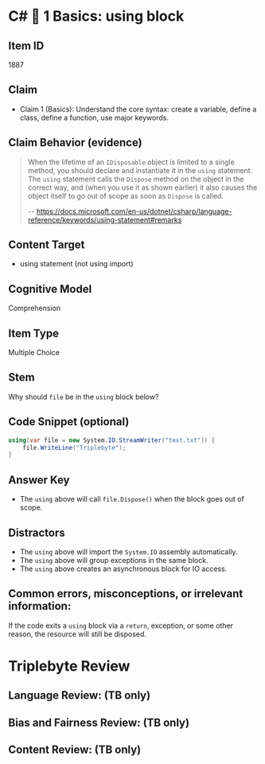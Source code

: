 # C# 🎵 1 Basics: using block


## Item ID
1887

## Claim
-   Claim 1 (Basics): Understand the core syntax: create a variable, define a class, define a function, use major keywords.


## Claim Behavior (evidence)
> When the lifetime of an `IDisposable` object is limited to a single method, you should declare and instantiate it in the `using` statement. The `using` statement calls the `Dispose` method on the object in the correct way, and (when you use it as shown earlier) it also causes the object itself to go out of scope as soon as `Dispose` is called. 
>
> -- https://docs.microsoft.com/en-us/dotnet/csharp/language-reference/keywords/using-statement#remarks


## Content Target
* using statement (not using import)


## Cognitive Model
Comprehension


## Item Type
Multiple Choice


## Stem
Why should `file` be in the `using` block below?


## Code Snippet (optional)
```csharp
using(var file = new System.IO.StreamWriter("text.txt")) {
    file.WriteLine("Triplebyte");
}
```


## Answer Key
* The `using` above will call `file.Dispose()` when the block goes out of scope.


## Distractors
* The `using` above will import the `System.IO` assembly automatically.
* The `using` above will group exceptions in the same block.
* The `using` above creates an asynchronous block for IO access.


## Common errors, misconceptions, or irrelevant information:
If the code exits a `using` block via a `return`, exception, or some other reason, the resource will still be disposed.


# Triplebyte Review


## Language Review: (TB only)


## Bias and Fairness Review: (TB only)


## Content Review: (TB only)


